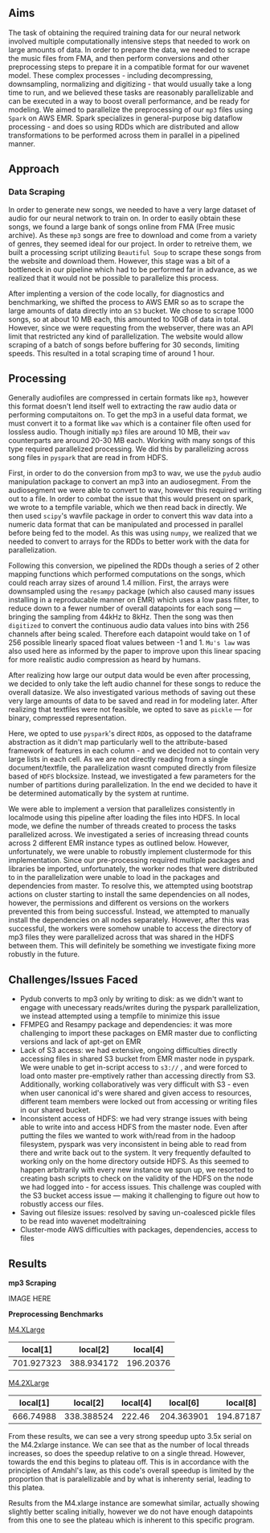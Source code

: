 ## Aims

The task of obtaining the required training data for our neural network involved multiple computationally intensive steps that needed to work on large amounts of data. In order to prepare the data, we needed to scrape the music files from FMA, and then perform conversions and other preprocessing steps to prepare it in a compatible format for our wavenet model. These complex processes - including decompressing, downsampling, normalizing and digitizing - that would usually take a long time to run, and we believed these tasks are reasonably parallelizable and can be executed in a way to boost overall performance, and be ready for modeling. We aimed to parallelize the preprocessing of our `mp3` files using `Spark` on AWS EMR. Spark specializes in general-purpose big dataflow processing - and does so using RDDs which are distributed and allow transformations to be performed across them in parallel in a pipelined manner.



## Approach

### Data Scraping

In order to generate new songs, we needed to have a very large dataset of audio for our neural network to train on. In order to easily obtain these songs, we found a large bank of songs online from FMA (Free music archive). As these `mp3` songs are free to download and come from a variety of genres, they seemed ideal for our project. In order to retreive them, we built a processing script utilizing `Beautiful Soup` to scrape these songs from the website and download them. However, this stage was a bit of a bottleneck in our pipeline which had to be performed far in advance, as we realized that it would not be possible to parallelize this process.



After implenting a version of the code locally, for diagnostics and benchmarking, we shifted the process to AWS EMR so as to scrape the large amounts of data directly into an `S3` bucket. We chose to scrape 1000 songs, so at about 10 MB each, this amounted to 10GB of data in total. However, since we were requesting from the webserver, there was an API limit that restricted any kind of parallelization. The website would allow scraping of a batch of songs before buffering for 30 seconds, limiting speeds. This resulted in a total scraping time of around 1 hour.



## Processing

Generally audiofiles are compressed in certain formats like `mp3`, however this format doesn't lend itself well to extracting the raw audio data or performing computaitons on. To get the mp3 in a useful data format, we must convert it to a format like `wav` which is a container file often used for lossless audio. Though initially `mp3` files are around 10 MB,  their `wav` counterparts are around 20-30 MB each. Working with many songs of this type required parallelized processing. We did this by parallelizing across song files in `pyspark`  that are read in from HDFS. 

First, in order to do the conversion from mp3 to wav, we use the `pydub` audio manipulation package to convert an mp3 into an audiosegment. From the audiosegment we were able to convert to wav, however this required writing out to a file. In order to combat the issue that this would present on spark, we wrote to a tempfile variable, which we then read back in directly. We then used `scipy`'s wavfile package in order to convert this wav data into a numeric data format that can be manipulated and processed in parallel before being fed to the model. As this was using `numpy`, we realized that we needed to convert to arrays for the RDDs to better work with the data for parallelization. 

Following this conversion, we pipelined the RDDs though a series of 2 other mapping functions which performed computations on the songs, which could reach array sizes of around 1.4 million. First, the arrays were downsampled using the `resampy` package (which also caused many issues installing in a reproducable manner on EMR) which uses a low pass filter, to reduce down to a fewer number of overall datapoints for each song — bringing the sampling from 44kHz to 8kHz. Then the song was then `digitized` to convert the continuous audio data values into bins with 256 channels after being scaled. Therefore each datapoint would take on 1 of 256 possible linearly spaced float values between -1 and 1. `Mu's law` was also used here as informed by the paper to improve upon this linear spacing for more realistic audio compression as heard by humans. 

After realizing how large our output data would be even after processing, we decided to only take the left audio channel for these songs to reduce the overall datasize. We also investigated various methods of saving out these very large amounts of data to be saved and read in for modeling later. After realizing that textfiles were not feasible, we opted to save as `pickle` — for binary, compressed representation.

Here, we opted to use `pyspark`'s direct `RDD`s, as opposed to the dataframe abstraction as it didn't map particularly well to the attribute-based framework of features in each column - and we decided not to contain very large lists in each cell. As we are not directly reading from a single document/textfile, the parallelization wasnt computed directly from filesize based of `HDFS` blocksize. Instead, we investigated a few parameters for the number of partitions during parallelization. In the end we decided to have it be determined automatically by the system at runtime. 

We were able to implement a version that parallelizes consistently in localmode using this pipeline after loading the files into HDFS. In local mode, we define the number of threads created to process the tasks parallelized across. We investigated a series of increasing thread counts across 2 different EMR instance types as outlined below. However, unfortunately, we were unable to robustly implement clustermode for this implementation. Since our pre-processing required multiple packages and libraries be imported, unfortunately, the worker nodes that were distributed to in the parallelization were unable to load in the packages and dependencies from master. To resolve this, we attempted using bootstrap actions on cluster starting to install the same dependencies on all nodes, however, the permissions and different os versions on the workers prevented this from being successful. Instead, we attempted to manually install the dependencies on all nodes separately. However, after this was successful, the workers were somehow unable to access the directory of mp3 files they were parallelized across that was shared in the HDFS between them. This will definitely be something we investigate fixing more robustly in the future.



## Challenges/Issues Faced

* Pydub converts to mp3 only by writing to disk: as we didn't want to engage with unecessary reads/writes during the pyspark parallelization, we instead attempted using a tempfile to minimize this issue
* FFMPEG and Resampy package and dependencies: it was more challenging to import these packages on EMR master due to conflicting versions and lack of apt-get on EMR
* Lack of S3 access: we had extensive, ongoing difficulties directly accessing files in shared S3 bucket from EMR master node in pyspark. We were unable to get in-script access to `s3://` , and were forced to load onto master pre-emptively rather than accessing directly from S3. Additionally, working collaboratively was very difficult with S3 - even when user canonical id's were shared and given access to resources, different team members were locked out from accessing or writing files in our shared bucket.
* Inconsistent access of HDFS: we had very strange issues with being able to write into and access HDFS from the master node. Even after putting the files we wanted to work with/read from in the hadoop filesystem, pyspark was very inconsistent in being able to read from there and write back out to the system. It very frequently defaulted to working only on the home directory outside HDFS. As this seemed to happen arbitrarily with every new instance we spun up, we resorted to creating bash scripts to check on the validity of the HDFS on the node we had logged into - for access issues. This challenge was coupled with the S3 bucket access issue — making it challenging to figure out how to robustly access our files.
* Saving out filesize issues: resolved by saving un-coalesced pickle files to be read into wavenet modeltraining
* Cluster-mode AWS difficulties with packages, dependencies, access to files



## Results

**mp3 Scraping**

IMAGE HERE





**Preprocessing Benchmarks**



<u>M4.XLarge</u>

| local[1]   | local[2]   | local[4]  |
| ---------- | ---------- | --------- |
| 701.927323 | 388.934172 | 196.20376 |



<u>M4.2XLarge</u>

| local[1]  | local[2]   | local[4] | local[6]   | local[8]   |
| --------- | ---------- | -------- | ---------- | ---------- |
| 666.74988 | 338.388524 | 222.46   | 204.363901 | 194.871871 |



From these results, we can see a very strong speedup upto 3.5x serial on the M4.2xlarge instance. We can see that as the number of local threads increases, so does the speedup relative to on a single thread. However, towards the end this begins to plateau off. This is in accordance with the principles of Amdahl's law, as this code's overall speedup is limited by the proportion that is paralellizable and by what is inherenty serial, leading to this platea. 



Results from the M4.xlarge instance are somewhat similar, actually showing slightly better scaling initially, however we do not have enough datapoints from this one to see the plateau which is inherent to this specific program.

